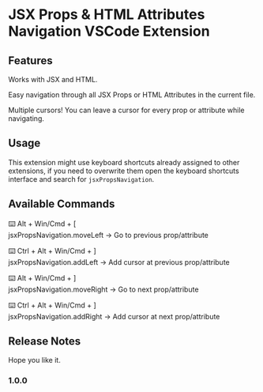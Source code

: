 # JSX Props & HTML Attributes Navigation VSCode Extension

## Features

Works with JSX and HTML.

Easy navigation through all JSX Props or HTML Attributes in the current file.

Multiple cursors! You can leave a cursor for every prop or attribute while navigating.

## Usage

This extension might use keyboard shortcuts already assigned to other extensions, if you need to overwrite them open the keyboard shortcuts interface and search for `jsxPropsNavigation`.

## Available Commands

⌨️ Alt + Win/Cmd + [\
jsxPropsNavigation.moveLeft -> Go to previous prop/attribute

⌨️ Ctrl + Alt + Win/Cmd + ]\
jsxPropsNavigation.addLeft -> Add cursor at previous prop/attribute

⌨️ Alt + Win/Cmd + ]\
jsxPropsNavigation.moveRight -> Go to next prop/attribute

⌨️ Ctrl + Alt + Win/Cmd + ]\
jsxPropsNavigation.addRight -> Add cursor at next prop/attribute

## Release Notes

Hope you like it.

### 1.0.0